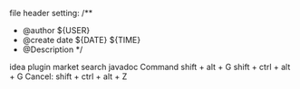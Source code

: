 file header setting:
/**
 * @author ${USER}
 * @create date ${DATE} ${TIME}
 * @Description 
 */


idea plugin market search javadoc
Command shift + alt + G
        shift + ctrl + alt + G
Cancel: shift + ctrl + alt + Z
